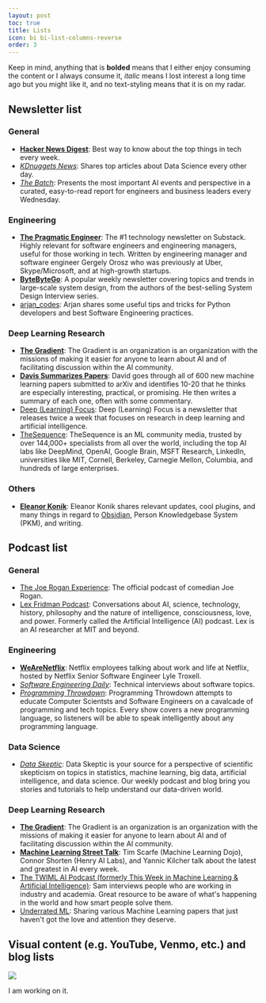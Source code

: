 ```yaml
---
layout: post
toc: true
title: Lists
icon: bi bi-list-columns-reverse
order: 3
---
```


Keep in mind, anything that is **bolded** means that I either enjoy consuming the content or I always consume it, *italic* means I lost interest a long time ago but you might like it, and no text-styling means that it is on my radar.

##  Newsletter list

###  General
* [**Hacker News Digest**](https://www.hndigest.com/): Best way to know about the top things in tech every week.
* [*KDnuggets News*](https://www.kdnuggets.com/news/subscribe.html): Shares top articles about Data Science every other day.
* [*The Batch*](https://www.deeplearning.ai/thebatch/): Presents the most important AI events and perspective in a curated, easy-to-read report for engineers and business leaders every Wednesday.

###  Engineering
* [**The Pragmatic Engineer**](https://newsletter.pragmaticengineer.com/): The #1 technology newsletter on Substack. Highly relevant for software engineers and engineering managers, useful for those working in tech. Written by engineering manager and software engineer Gergely Orosz who was previously at Uber, Skype/Microsoft, and at high-growth startups.
* [**ByteByteGo**](https://blog.bytebytego.com/): A popular weekly newsletter covering topics and trends in large-scale system design, from the authors of the best-selling System Design Interview series.
* [arjan_codes](https://www.arjancodes.com/): Arjan shares some useful tips and tricks for Python developers and best Software Engineering practices.

###  Deep Learning Research

* [**The Gradient**](https://thegradientpub.substack.com/): The Gradient is an organization is an organization with the missions of making it easier for anyone to learn about AI and of facilitating discussion within the AI community.
* [**Davis Summarizes Papers**](https://dblalock.substack.com/): David goes through all of 600 new machine learning papers submitted to arXiv and identifies 10-20 that he thinks are especially interesting, practical, or promising. He then writes a summary of each one, often with some commentary.
* [Deep (Learning) Focus](https://cameronrwolfe.substack.com/): Deep (Learning) Focus is a newsletter that releases twice a week that focuses on research in deep learning and artificial intelligence.
* [TheSequence](https://thesequence.substack.com/): TheSequence is an ML community media, trusted by over 144,000+ specialists from all over the world, including the top AI labs like DeepMind, OpenAI, Google Brain, MSFT Research, LinkedIn, universities like MIT, Cornell, Berkeley, Carnegie Mellon, Columbia, and hundreds of large enterprises.

###  Others
* [**Eleanor Konik**](https://www.eleanorkonik.com/): Eleanor Konik shares relevant updates, cool plugins, and many things in regard to [Obsidian](obsidian.md), Person Knowledgebase System (PKM), and writing.

##  Podcast list

###  General
* [The Joe Rogan Experience](https://open.spotify.com/show/4rOoJ6Egrf8K2IrywzwOMk): The official podcast of comedian Joe Rogan.
* [Lex Fridman Podcast](https://open.spotify.com/show/2MAi0BvDc6GTFvKFPXnkCL): Conversations about AI, science, technology, history, philosophy and the nature of intelligence, consciousness, love, and power. Formerly called the Artificial Intelligence (AI) podcast. Lex is an AI researcher at MIT and beyond.

###  Engineering
* [**WeAreNetflix**](https://open.spotify.com/show/3v8L3oLZrb5fQZHW7cvGMm): Netflix employees talking about work and life at Netflix, hosted by Netflix Senior Software Engineer Lyle Troxell.
* [*Software Engineering Daily*](https://open.spotify.com/show/6UCtBYL29hwhw4YbTdX83N): Technical interviews about software topics.
* [*Programming Throwdown*](https://open.spotify.com/show/274Z0vXSCYxddYGj2hLJ8r): Programming Throwdown attempts to educate Computer Scientsts and Software Engineers on a cavalcade of programming and tech topics. Every show covers a new programming language, so listeners will be able to speak intelligently about any programming language.


###  Data Science
* [*Data Skeptic*](https://open.spotify.com/show/1BZN7H3ikovSejhwQTzNm4): Data Skeptic is your source for a perspective of scientific skepticism on topics in statistics, machine learning, big data, artificial intelligence, and data science. Our weekly podcast and blog bring you stories and tutorials to help understand our data-driven world.


###  Deep Learning Research
* [**The Gradient**](https://thegradientpub.substack.com/): The Gradient is an organization is an organization with the missions of making it easier for anyone to learn about AI and of facilitating discussion within the AI community.
* [**Machine Learning Street Talk**](https://open.spotify.com/show/02e6PZeIOdpmBGT9THuzwR): Tim Scarfe (Machine Learning Dojo), Connor Shorten (Henry AI Labs), and Yannic Kilcher talk about the latest and greatest in AI every week.
* [The TWIML AI Podcast (formerly This Week in Machine Learning & Artificial Intelligence)](https://open.spotify.com/show/2sp5EL7s7EqxttxwwoJ3i7): Sam interviews people who are working in industry and academia. Great resource to be aware of what's happening in the world and how smart people solve them.
* [Underrated ML](https://open.spotify.com/show/3swL0sf5iKlGk00WpeExQ5): Sharing various Machine Learning papers that just haven't got the love and attention they deserve.

##  Visual content (e.g. YouTube, Venmo, etc.) and blog lists

<img src="https://media1.giphy.com/media/fVeAI9dyD5ssIFyOyM/giphy.gif?cid=ecf05e4748wgae5cn0f5wcs1anttvjmy43y2a6zlrba63dd9&rid=giphy.gif&ct=g">

I am working on it.
